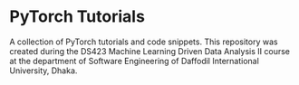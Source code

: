# PyTorch Tutorials

A collection of PyTorch tutorials and code snippets. This repository was created during the DS423 Machine Learning Driven Data Analysis II course at the department of Software Engineering of Daffodil International University, Dhaka.